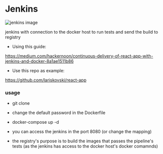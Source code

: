 # Jenkins

![jenkins image](https://jenkins.io/images/logos/fire/256.png)

jenkins with connection to the docker host to run tests and send the build to registry

- Using this guide:

https://medium.com/hackernoon/continuous-delivery-of-react-app-with-jenkins-and-docker-8a1ae1511b86

- Use this repo as example:

https://github.com/lariskovski/react-app


### usage

- git clone

- change the default password in the Dockerfile

- docker-compose up -d

- you can access the jenkins in the port 8080 (or change the mapping)

- the registry's purpose is to build the images that passes the pipeline's tests (as the jenkins has access to the docker host's docker comamnds)
